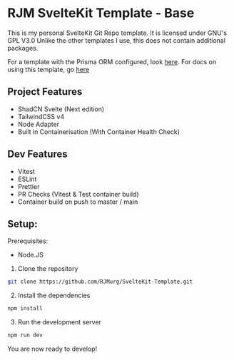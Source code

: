 # RJM SvelteKit Template - Base

This is my personal SvelteKit Git Repo template. It is licensed under GNU's GPL V3.0
Unlike the other templates I use, this does not contain additional packages.

For a template with the Prisma ORM configured, look [here](https://github.com/RJMurg/SvelteKit-Prisma-Template).
For docs on using this template, go [here](./docs)

## Project Features

- ShadCN Svelte (Next edition)
- TailwindCSS v4
- Node Adapter
- Built in Containerisation (With Container Health Check)

## Dev Features

- Vitest
- ESLint
- Prettier
- PR Checks (Vitest & Test container build)
- Container build on push to master / main

## Setup:

Prerequisites:

- Node.JS

1. Clone the repository

```bash
git clone https://github.com/RJMurg/SvelteKit-Template.git
```

2. Install the dependencies

```bash
npm install
```

3. Run the development server

```bash
npm run dev
```

You are now ready to develop!
